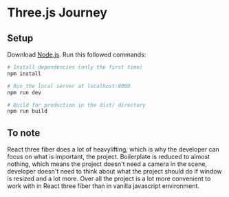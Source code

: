 # Three.js Journey

## Setup
Download [Node.js](https://nodejs.org/en/download/).
Run this followed commands:

``` bash
# Install dependencies (only the first time)
npm install

# Run the local server at localhost:8080
npm run dev

# Build for production in the dist/ directory
npm run build
```

## To note

React three fiber does a lot of heavylifting, which is why the developer can focus on what is important, the project. Boilerplate is reduced to almost nothing, which means the project doesn't need a camera in the scene, developer doesn't need to think about what the project should do if window is resized and a lot more. Over all the project is a lot more convenient to work with in React three fiber than in vanilla javascript environment.